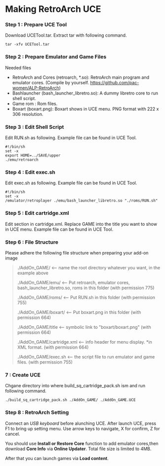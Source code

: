 # Making RetroArch UCE

### Step 1 : Prepare UCE Tool

Download UCETool.tar. Extract tar with following command.
```
tar -xfv UCETool.tar
```

### Step 2 : Prepare Emulator and Game Files

Needed files
* RetroArch and Cores (retroarch, *.so): RetroArch main program and emulator cores. (Compile by yourself. https://github.com/pac-women/ALP-RetroArch)
* Bashlauncher (bash_launcher_libretro.so): A dummy libretro core to run shell script.
* Game rom  : Rom files.
* Boxart (boxart.png): Boxart shows in UCE menu. PNG format with 222 x 306 resolution.

### Step 3 : Edit Shell Script

Edit RUN.sh as following. Example file can be found in UCE Tool.

```
#!/bin/sh
set -x
export HOME=../SAVE/upper
./emu/retroarch
```

### Step 4 : Edit exec.sh

Edit exec.sh as following. Example file can be found in UCE Tool.

```
#!/bin/sh
set -x
/emulator/retroplayer ./emu/bash_launcher_libretro.so "./roms/RUN.sh"
```

### Step 5 : Edit cartridge.xml

Edit **<title>GAME</title>** section in cartridge.xml. Replace GAME into the title you want to show in UCE menu. Example file can be found in UCE Tool.

### Step 6 : File Structure

Please adhere the following file structure when preparing your add-on image

> ./AddOn_GAME/          		 <-- name the root directory whatever you want, in the example above
> 
> ./AddOn_GAME/emu/   		 <-- Put retroarch, emulator cores, bash_launcher_libretro.so, roms in this folder (with permission 775)
> 
> ./AddOn_GAME/roms/   		 <-- Put RUN.sh in this folder (with permission 755)
> 
> ./AddOn_GAME/boxart/   		 <-- Put boxart.png in this folder (with permission 664)
> 
> ./AddOn_GAME/title      	 <-- symbolic link to "boxart/boxart.png" (with permission 664)
> 
> ./AddOn_GAME/cartridge.xml 	 <-- info header for menu display. *in XML format. (with permission 664)
> 
> ./AddOn_GAME/exec.sh       	 <-- the script file to run emulator and game files. (with permission 755)

###  7 : Create UCE

Chgane directory into where build_sq_cartridge_pack.sh ism and run following command.

```
./build_sq_cartridge_pack.sh ./AddOn_GAME/ ./AddOn_GAME.UCE
```

### Step 8 : RetroArch Setting

Connect an *USB keyboard* before alunching UCE.
After launch UCE, press F1 to bring up setting menu. Use arrow keys to navigate, X for confirm, Z for cancel.

You should use **Install or Restore Core** function to add emulator cores,then download **Core Info** via **Online Updater**. Total file size is limited to 4MB.

After that you can launch games via **Load content**.
